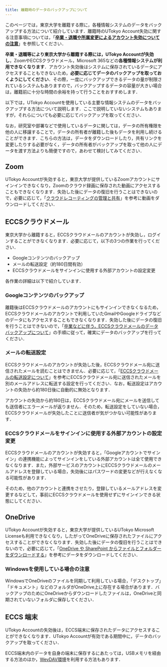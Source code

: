 ```yaml
---
title: 離籍時のデータのバックアップについて
---
```


このページでは，東京大学を離籍する際に，各種情報システムのデータをバックアップする方法について紹介しています．離籍時のUTokyo Account失効に関する注意事項については，「**[卒業・退職や所属変更によるアカウント失効についての注意](/systems/leave/)**」を参照してください．

**卒業・退職等により東京大学から離籍する際には，UTokyo Accountが失効し**，ZoomやECCSクラウドメール，Microsoft 365などの**各種情報システムが利用できなくなります**．アカウント失効後はシステムに保存されているデータにアクセスすることもできないため，**必要に応じてデータのバックアップを取っておくようにしてください**．その際，一度にバックアップできるデータの量が制限されているシステムもありますので，バックアップするデータの容量が大きい場合は，離籍前に十分な時間の余裕を持って行うことをおすすめします．

以下では，UTokyo Accountを使用している主要な情報システムのデータをバックアップする方法について説明します．ここで説明していないシステムもありますが，それらについても必要に応じてバックアップを取ってください．

なお，研究室や部署などで使用しているデータに関しては，データの所有権限を他の人に移譲することで，データの所有者が離籍した後もデータを利用し続けることができます．こちらの方法は，データをダウンロードしたり，共有リンクを変更したりする必要がなく，データの所有者がバックアップを取って他の人にデータを渡す方法よりも簡便ですので，あわせて検討してみてください．

## Zoom
UTokyo Accountが失効すると，東京大学が提供しているZoomアカウントにサインインできなくなり，Zoomのクラウド録画に保存された動画にアクセスすることもできなくなります．失効した後にデータの復旧を行うことはできないので，必要に応じて，「[クラウドレコーティングの管理と共有](https://support.zoom.us/hc/ja/articles/205347605#h_01F4F8Z2FJCCE6KVBPGHNZEXSC)」を参考に動画をダウンロードしてください．

## ECCSクラウドメール
東京大学から離籍すると，ECCSクラウドメールのアカウントが失効し，ログインすることができなくなります．必要に応じて，以下の3つの作業を行ってください．
- Googleコンテンツのバックアップ
- メールの転送設定（約180日間有効）
- ECCSクラウドメールをサインインに使用する外部アカウントの設定変更

各作業の詳細は以下で紹介しています．

### Googleコンテンツのバックアップ
離籍後はECCSクラウドメールのアカウントにもサインインできなくなるため，ECCSクラウドメールのアカウントで利用していたGmailやGoogleドライブなどのデータにもアクセスすることもできなくなります．失効した後にデータの復旧を行うことはできないので，「[卒業などに伴う，ECCSクラウドメールのデータバックアップについて](https://www.ecc.u-tokyo.ac.jp/announcement/2019/02/19_2904.html)」の手順に従って，確実にデータのバックアップを行ってください．

### メールの転送設定
ECCSクラウドメールのアカウントが失効した後，ECCSクラウドメール宛に送信されたメールを読むことはできません．必要に応じて，「[ECCSクラウドメールの転送設定について](https://www.ecc.u-tokyo.ac.jp/announcement/2023/02/27_3510.html)」を参考にECCSクラウドメール宛に送信されたメールを別のメールアドレスに転送する設定を行ってください．なお，転送設定はアカウントの失効から約180日後に自動的に無効となります．

アカウントの失効から約180日は，ECCSクラウドメール宛にメールを送信しても送信者にエラーメールが返りません．そのため，転送設定をしていない場合，ECCSクラウドメールが失効したことに送信者が気がつかない可能性があります．

### ECCSクラウドメールをサインインに使用する外部アカウントの設定変更
ECCSクラウドメールのアカウントが失効すると，「Googleアカウントでサインイン」の連携機能によってサインインをしている外部アカウントは全て使用できなくなります．また，外部サービスのアカウントにECCSクラウドメールのメールアドレスを登録している場合，失効後にはパスワードの変更などが行えなくなる可能性があります．

そのため，他のアカウントと連携をさせたり，登録しているメールアドレスを変更するなどして，事前にECCSクラウドメールを使用せずにサインインできる状態にしてください．

## OneDrive
UTokyo Accountが失効すると，東京大学が提供しているUTokyo Microsoft Licenseも利用できなくなり，したがってOneDriveに保存されたファイルにアクセスすることができなくなります．失効した後にデータの復旧を行うことはできないので，必要に応じて，「[OneDrive や SharePoint からファイルとフォルダーをダウンロードする](https://support.microsoft.com/ja-jp/office/5c7397b7-19c7-4893-84fe-d02e8fa5df05)」を参考にデータをダウンロードしてください．

### Windowsを使用している場合の注意
WindowsでOneDriveのファイルを同期して利用している場合，「デスクトップ」「ドキュメント」などのフォルダがOneDrive上に存在する場合があります．バックアップのためにOneDriveからダウンロードしたファイルは，OneDriveと同期されていないフォルダに保存してください．


## ECCS 端末
UTokyo Accountの失効後は，ECCS端末に保存されたデータにアクセスすることができなくなります．UTokyo Accountが有効である期間中に，データのバックアップを取ってください．

ECCS端末内のデータを自身の端末に保存するにあたっては，USBメモリを経由する方法のほか，[WevDAV環境](https://www.ecc.u-tokyo.ac.jp/system/network_storage.html)を利用する方法もあります．

